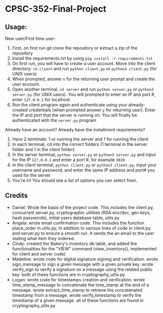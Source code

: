 # CPSC-352-Final-Project

## Usage:
New user/First time user:
1. First, on first run git clone the repository or extract a zip of the repository
2. Install the requirements.txt by using ```pip install -r requirements.txt```
3. On first run, you will have to create a user account. Move into the client directory: ```cd client``` and run ```python client.py``` or ```python3 client.py``` (for UNIX users).
4. When prompted, answer ```n``` for the returning user prompt and create the user account.
5. Open another terminal, ```cd server``` and run ```python server.py``` or ```python3 server.py``` (for UNIX users). You will prompted to enter an IP and port #, enter ```127.0.0.1``` for localhost.
6. Run the client program again and authenticate using your already-created credentials (when prompted answer ```y``` for returning user). Enter the IP and port that the server is running on. You will finally be authenticated wtih the ```server.py``` program

Already have an account? Already have the installment requirements?
1. Have 2 terminals: 1 or running the server and 1 for running the client
2. In each terminal, cd into the correct folders (1 terminal in the server folder and 1 in the client folder)
3. In the server terminal, ```python server.py``` or ```python3 server.py``` and input for the IP ```127.0.0.1``` and enter a port #, for example ```3020```
4. In the client terminal, ```python client.py``` or ```python3 client.py```, input your username and password, and enter the same IP address and port# you used for the server
5. You're in! You should see a list of options you can select from.

## Credits
- Daniel: Wrote the basis of the project code. This includes the client.py, concurrent server.py, cryptographic utilities (RSA enc/dec, gen keys, hash passwords), initial users database table, utils.py
- Angela: wrote email confirmation code. This includes the function place_order in utils.py, in addition to various lines of code in client.py and server.py to ensure a smooth run. It sends the an email to the user stating what item they ordered.
- Cindy: created the Bakery's inventory db table, and added the functionalities for the "VIEW" command (view_inventory(), implemented for client and server code)
- Madeline: wrote code for digital signature signing and verification. wrote sign_message to sign a given message with a given private key. wrote verify_sign to verify a signature on a message using the related public key. both of these functions are in cryptography_utils.py
- Logan: wrote code for timestamps creation and verification. wrote time_stamp_message to concatenate the time_stamp at the end of a message. wrote extract_time_stamp to retrieve the concatenated timestamp from a message. wrote verify_timestamp to verify the timestamp of a given message. all of these functions are found in cryptography_utils.py
